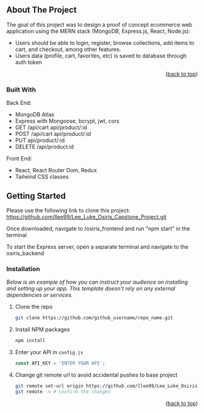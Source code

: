 ## About The Project

The goal of this project was to design a proof of concept ecommerce web application using the MERN stack (MongoDB, Express.js, React, Node.js):

* Users should be able to login, register, browse collections, add items to cart, and checkout, among other features.
* Users data (profile, cart, favorites, etc) is saved to database through auth token


<p align="right">(<a href="#readme-top">back to top</a>)</p>


### Built With
Back End:
* MongoDB Atlas
* Express with Mongoose, bcrypt, jwt, cors
* GET /api/cart api/product/:id
* POST /api/cart api/product/:id
* PUT api/product/:id
* DELETE /api/product:id

Front End:
* React, React Router Dom, Redux
* Tailwind CSS classes


## Getting Started

Please use the following link to clone this project: https://github.com/llee99/Lee_Luke_Osiris_Capstone_Project.git

Once downloaded, navigate to /osiris_frontend and run "npm start" in the terminal

To start the Express server, open a separate terminal and navigate to the osiris_backend 

### Installation

_Below is an example of how you can instruct your audience on installing and setting up your app. This template doesn't rely on any external dependencies or services._

1. Clone the repo
   ```sh
   git clone https://github.com/github_username/repo_name.git
   ```
2. Install NPM packages
   ```sh
   npm install 
   ```
3. Enter your API in `config.js`
   ```js
   const API_KEY = 'ENTER YOUR API';
   ```
4. Change git remote url to avoid accidental pushes to base project
   ```sh
   git remote set-url origin https://github.com/llee99/Lee_Luke_Osiris_Capstone_Project.git
   git remote -v # confirm the changes
   ```

<p align="right">(<a href="#readme-top">back to top</a>)</p>
